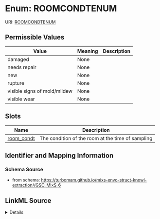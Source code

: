 # Enum: ROOMCONDTENUM



URI: [ROOMCONDTENUM](ROOMCONDTENUM)

## Permissible Values

| Value | Meaning | Description |
| --- | --- | --- |
| damaged | None |  |
| needs repair | None |  |
| new | None |  |
| rupture | None |  |
| visible signs of mold/mildew | None |  |
| visible wear | None |  |




## Slots

| Name | Description |
| ---  | --- |
| [room_condt](room_condt.md) | The condition of the room at the time of sampling |






## Identifier and Mapping Information







### Schema Source


* from schema: https://turbomam.github.io/mixs-envo-struct-knowl-extraction//GSC_MIxS_6




## LinkML Source

<details>
```yaml
name: ROOM_CONDT_ENUM
from_schema: https://turbomam.github.io/mixs-envo-struct-knowl-extraction//GSC_MIxS_6
rank: 1000
permissible_values:
  damaged:
    text: damaged
  needs repair:
    text: needs repair
  new:
    text: new
  rupture:
    text: rupture
  visible signs of mold/mildew:
    text: visible signs of mold/mildew
  visible wear:
    text: visible wear

```
</details>
